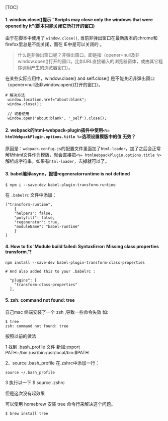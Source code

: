 [TOC]
#### 1. window.close()提示 "Scripts may close only the windows that were opened by it"(脚本只能关闭它所打开的窗口)

由于在脚本中使用了 `window.close()`, 当前非弹出窗口在最新版本的chrome和firefox里总是不能关闭，而在 IE中是可以关闭的 。

>什么是非弹出窗口呢？非弹出窗口，即是指（opener=null及非window.open()打开的窗口，比如URL直接输入的浏览器窗体，或由其它程序调用产生的浏览器窗口）。

在某些实际应用中，window.close() and self.close() 是不能关闭非弹出窗口（opener=null及非window.open()打开的窗口）。

```
# 解决方法
 window.location.href="about:blank";
 window.close();

 // 或者使用
 window.open('about:blank', '_self').close();
```
#### 2. webpack的html-webpack-plugin插件中使用`<%= htmlWebpackPlugin.options.title %>`选项设置模版中的值 无效？

原因是：`webpack.config.js`的配置文件里面加了`html-loader`，加了之后会正常解析html文件作为模版，就会直接把`<%= htmlWebpackPlugin.options.title %>`解析成字符串。如果有`html-loader`，去掉就可以了。
#### 3. babel编译async，报错regeneratorruntime is not defined
```
$ npm i --save-dev babel-plugin-transform-runtime
```
在 `.babelrc` 文件中添加：

```
["transform-runtime",
    {
    "helpers": false,
    "polyfill": false,
    "regenerator": true,
    "moduleName": "babel-runtime"
    }
]
```
#### 4. How to fix 'Module build failed: SyntaxError: Missing class properties transform.'?
```
npm install --save-dev babel-plugin-transform-class-properties
```
```
# And also added this to your .babelrc :

  "plugins": [
    "transform-class-properties"
  ],
```
#### 5. zsh: command not found: tree
自己mac 终端安装了一个 zsh ,导致一些命令失效
如:

```
$ tree
zsh: command not found: tree
```
按照以前的做法

1 找到 .bash_profile 文件
新加:export PATH=/bin:/usr/bin:/usr/local/bin:$PATH

2、source .bash_profile
在.zshrc中添加一行：

```
source ~/.bash_profile
```
3 执行以一下 $ source .zshrc

但是这次没有起效果

可以使用 homebrew 安装 tree 命令行来解决这个问题。

```
$ brew install tree
```